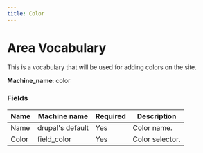 ```yaml
---
title: Color
---
```


# Area Vocabulary
This is a vocabulary that will be used for adding colors on the site.

**Machine_name**: color

### Fields
| Name  | Machine name | Required | Description |
| ------------- | ------------- | ------------- | ------------- |
| Name  | drupal's default  | Yes | Color name. |
| Color  | field_color  | Yes | Color selector. |)
